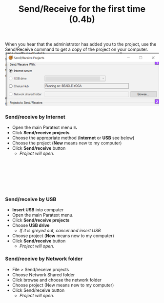 ﻿---
title: Send/Receive for the first time (0.4b)
---
When you hear that the administrator has added you to the project, use the Send/Receive command to get a copy of the project on your computer.  
![](../media/47137350b2b373e211b40cd85e86d03f.png)
### Send/receive by Internet

-  Open the main Paratext menu **≡.**
-  Click **Send/receive projects**
-  Choose the appropriate method (**Internet** or **USB** see below)
-  Choose the project (**New** means new to my computer)
-  Click **Send/receive** button  
      -  *Project will open*.

 
-----

 
-----


### Send/receive by USB

-  **Insert USB** into computer
-  Open the main Paratext menu.
-  Click **Send/receive projects**
-  Choose **USB drive**
    -  *If it is greyed out, cancel and insert USB*
-  Choose project (**New** means new to my computer)
-  Click **Send/receive** button  
    -  *Project will open*.

### Send/receive by Network folder
-  File > Send/receive projects
-  Choose Network Shared folder
-  Click browse and choose the network folder
-  Choose project (New means new to my computer)
-  Click Send/receive button  
     -  *Project will open*.

